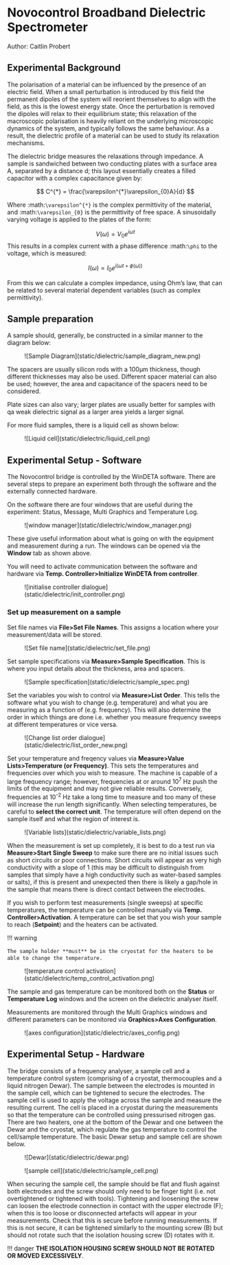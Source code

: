 # Novocontrol Broadband Dielectric Spectrometer

Author: Caitlin Probert

## Experimental Background

The polarisation of a material can be influenced by the presence of an electric field.  When a small perturbation is introduced by this field the permanent dipoles of the system will reorient themselves to align with the field, as this is the lowest energy state.  Once the perturbation is removed the dipoles will relax to their equilibrium state; this relaxation of the macroscopic polarisation is heavily reliant on the underlying microscopic dynamics of the system, and typically follows the same behaviour.  As a result, the dielectric profile of a material can be used to study its relaxation mechanisms.

The dielectric bridge measures the relaxations through impedance.  A sample is sandwiched between two conducting plates with a surface area A, separated by a distance d; this layout essentially creates a filled capacitor with a complex capacitance given by:

$$ 
C^{*} = \frac{\varepsilon^{*}\varepsilon_{0}A}{d}
$$

Where :math:`\varepsilon^{*}` is the complex permittivity of the material, and :math:`\varepsilon_{0}` is the permittivity of free space. A sinusoidally varying voltage is applied to the plates of the form: 

$$
    V(\omega)=V_{0}e^{i\omega t}
$$
This results in a complex current with a phase difference :math:`\phi` to the voltage, which is measured: 

$$
    I(\omega)=I_{0}e^{i(\omega t+\phi(\omega))}
$$

From this we can calculate a complex impedance, using Ohm’s law, that can be related to several material dependent variables (such as complex permittivity).

## Sample preparation

A sample should, generally, be constructed in a similar manner to the diagram below: 
<figure markdown>
![Sample Diagram](static/dielectric/sample_diagram_new.png)
</figure markdown>


The spacers are usually silicon rods with a 100μm thickness, though different thicknesses may also be used. Different spacer material can also be used; however, the area and capacitance of the spacers need to be considered. 

Plate sizes can also vary; larger plates are usually better for samples with qa weak dielectric signal as a larger area yields a larger signal. 

For more fluid samples, there is a liquid cell as shown below: 

<figure markdown>
![Liquid cell](static/dielectric/liquid_cell.png)
</figure markdown>

##  Experimental Setup - Software

The Novocontrol bridge is controlled by the WinDETA software.  There are several steps to prepare an experiment both through the software and the externally connected hardware.

On the software there are four windows that are useful during the experiment: Status, Message, Multi Graphics and Temperature Log. 
<figure markdown>
![window manager](static/dielectric/window_manager.png)
</figure markdown>

These give useful information about what is going on with the equipment and measurement during a run. The windows can be opened via the **Window** tab as shown above.

You will need to activate communication between the software and hardware via **Temp. Controller>Initialize WinDETA from controller**.

<figure markdown>
![initialise controller dialogue](static/dielectric/init_controller.png)
</figure markdown>


### Set up measurement on a sample

Set file names via **File>Set File Names**. This assigns a location where your measurement/data will be stored.

<figure markdown>
![Set file name](static/dielectric/set_file.png)
</figure markdown>


Set sample specifications via **Measure>Sample Specification**. This is where you input details about the thickness, area and spacers. 
<figure markdown>
![Sample specification](static/dielectric/sample_spec.png)
</figure markdown>

Set the variables you wish to control via **Measure>List Order**. This tells the software what you wish to change (e.g. temperature) and what you are measuring as a function of (e.g. frequency). This will also determine the order in which things are done i.e. whether you measure frequency sweeps at different temperatures or vice versa. 

<figure markdown>
![Change list order dialogue](static/dielectric/list_order_new.png)
</figure markdown>

Set your temperature and freqency values via **Measure>Value Lists>Temperature (or Frequency)**. This sets the temperatures and frequencies over which you wish to measure.  The machine is capable of a large frequency range; however, frequencies at or around 10<sup>7</sup> Hz push the limits of the equipment and may not give reliable results.  Conversely, frequencies at 10<sup>-2</sup>  Hz take a long time to measure and too many of these will increase the run length significantly.  When selecting temperatures, be careful to **select the correct unit**.  The temperature will often depend on the sample itself and what the region of interest is. 

<figure markdown>
![Variable lists](static/dielectric/variable_lists.png)
</figure markdown>

When the measurement is set up completely, it is best to do a test run via **Measure>Start Single Sweep** to make sure there are no initial issues such as short circuits or poor connections.  Short circuits will appear as very high conductivity with a slope of 1 (this may be difficult to distinguish from samples that simply have a high conductivity such as water-based samples or salts), if this is present and unexpected then there is likely a gap/hole in the sample that means there is direct contact between the electrodes.

If you wish to perform test measurements (single sweeps) at specific temperatures, the temperature can be controlled manually via **Temp. Controller>Activation**.  A temperature can be set that you wish your sample to reach (**Setpoint**) and the heaters can be activated.


!!! warning

    The sample holder **must** be in the cryostat for the heaters to be able to change the temperature.


<figure markdown>
![temperature control activation](static/dielectric/temp_control_activation.png)
</figure markdown>

The sample and gas temperature can be monitored both on the **Status** or **Temperature Log** windows and the screen on the dielectric analyser itself. 

Measurements are monitored through the Multi Graphics windows and different parameters can be monitored via **Graphics>Axes Configuration**.

<figure markdown>
![axes configuration](static/dielectric/axes_config.png)
</figure markdown>

## Experimental Setup - Hardware

The bridge consists of a frequency analyser, a sample cell and a temperature control system (comprising of a cryostat, thermocouples and a liquid nitrogen Dewar).  The sample between the electrodes is mounted in the sample cell, which can be tightened to secure the electrodes.  The sample cell is used to apply the voltage across the sample and measure the resulting current.  The cell is placed in a cryostat during the measurements so that the temperature can be controlled using pressurised nitrogen gas.  There are two heaters, one at the bottom of the Dewar and one between the Dewar and the cryostat, which regulate the gas temperature to control the cell/sample temperature.  The basic Dewar setup and sample cell are shown below.

<figure markdown>
![Dewar](static/dielectric/dewar.png)
</figure markdown>

<figure markdown>
![sample cell](static/dielectric/sample_cell.png)
</figure markdown>

When securing the sample cell, the sample should be flat and flush against both electrodes and the screw should only need to be finger tight (i.e. not overtightened or tightened with tools).  Tightening and loosening the screw can loosen the electrode connection in contact with the upper electrode (F); when this is too loose or disconnected artefacts will appear in your measurements.  Check that this is secure before running measurements.  If this is not secure, it can be tightened similarly to the mounting screw (B) but should not rotate such that the isolation housing screw (D) rotates with it.  

!!! danger
    **THE ISOLATION HOUSING SCREW SHOULD NOT BE ROTATED OR MOVED EXCESSIVELY**.  

<!-- .. Setting up a measurement in software
.. ------------------------------------

.. 1. Start **WinDeta** (if it isn't already) and navigate to **Temp. Controller**. 
.. 2. Select **Initialize from Controller**. If this has worked correctly then you should see the temperature of the sample, gas stream and Dewar in the **Status** window. 

.. .. figure:: _static/dielectric/initialize_from.png
..     :align: center

.. .. note::
..     You can choose whatever window placement you like within **WinDeta** but I've found that the most efficient is to tile the **Status**, **Message**, **Temperature Log** and **Online** windows together.

.. .. figure:: _static/dielectric/Windeta_typical.png
..     :align: center


.. 3. Navigate to **File => Set File Names** (important to change the name of the output file immediately so that you do not overrite someone else's measurement. )
.. 4. Navigate to **Measurement => Sample Specification** and enter the required information. The **Description** box should contain information about your zsample (this information will appear at the top of any data you produce). 

.. .. figure:: _static/dielectric/sample_specification.png
..     :align: center

.. .. note:: 
..     The **Sample diameter** and **Sample thickness** (in mm) should also be entered. For standard measurements (i.e. sample between two round electrodes), the **Cell Stray** should be set to **1** and **Spacer Area** can be set to 0. The checkbox for **Use Dielectric Sample Cell** should be checked.

.. .. figure:: _static/dielectric/sample_diagram.png
..     :align: center

.. 5. Go to **Measurement=>List Order**. If you only intend to run the sample at roomtemperature and accurate temperature control is not crucial, then only the ‘Frequency’ variable is required in the ‘Order’ column. If you want to have absolute control of the temperature or if you intend to do a range of temperatures, then the ‘Temperature’ variable should also be added to the ‘Order’ column.

.. .. figure:: _static/dielectric/list_order.png
..     :align: center

.. 6. Navigate to **Value Lists** in order to change the range of the variables (i.e. Temperature and Frequency). The standard frequency range is between 10\ :sup:'−2'\ and 10\ :sup:'7'\ Hz, but this can be changed by editing the value list for frequency. Temperatures can be added as needed to the temperature list. The spectrometer will perform a frequency scan (using the values specified in the frequency value list) at each of these temperatures. **IF YOU INTEND TO USE TEMPERATURES IN KELVIN RATHER THAN CELCIUS MAKE SURE THAT THE TEMPERATURE UNIT BOX IS UNCHECKED**.

.. .. figure:: _static/dielectric/temp_list.png
..     :align: center

.. 7. Start the measurement by navigating to **Measurement=>Start**. 

.. .. note::
..     If you want to check the signal at a specific temperature, or if the ‘Temperature’ variable has not been added to the ‘List Order’ (i.e. if you intend to only run at one temperature), then you can set the sample temperature manually by navigating to **Temp. Controller=> Activiation**.

..     .. figure:: _static/dielectric/temp_cont_activation.png
..         :align: center

..     From here, you can enter a ‘Setpoint’ and then check ‘Heating On’. This will then heat the sample to the temperature entered as the setpoint. After the temperature has stabilized (you can check this on the ‘Status’ pane), a frequency sweep at that temperature can be started by navigating to **Measurement=>Start Single Sweep**. Bear in mind that every time you do this, WinDeta will save an .eps file so you will need to change the file name (using **File=>Set File Name**) every time you perform a single sweep.


.. Exporting the data
.. ------------------

.. The easiest way to obtain a text file containing the measurement data after a run has been completed is to first load the .eps file into **WinFit**.

.. Once the file is open in WinFit, navigate to **File=>Save Fit Data As ASCII...**. This will then open a dialogue box from which you can choose which parameters to output to a .txt file.

.. .. figure:: _static/dielectric/export_ascii.png
..         :align: center -->

